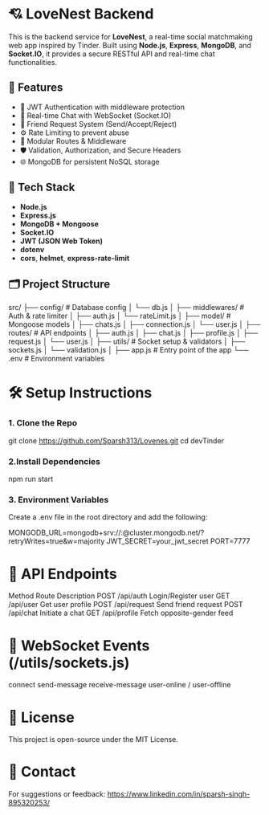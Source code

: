 # 💘 LoveNest Backend

This is the backend service for **LoveNest**, a real-time social matchmaking web app inspired by Tinder. Built using **Node.js**, **Express**, **MongoDB**, and **Socket.IO**, it provides a secure RESTful API and real-time chat functionalities.

## 🚀 Features

- 🔐 JWT Authentication with middleware protection
- 💬 Real-time Chat with WebSocket (Socket.IO)
- 👫 Friend Request System (Send/Accept/Reject)
- ⚙️ Rate Limiting to prevent abuse
- 🧩 Modular Routes & Middleware
- 🛡️ Validation, Authorization, and Secure Headers
- 🌐 MongoDB for persistent NoSQL storage

## 🧠 Tech Stack

- **Node.js**
- **Express.js**
- **MongoDB + Mongoose**
- **Socket.IO**
- **JWT (JSON Web Token)**
- **dotenv**
- **cors**, **helmet**, **express-rate-limit**

## 🗂️ Project Structure

src/
├── config/ # Database config
│ └── db.js
│
├── middlewares/ # Auth & rate limiter
│ ├── auth.js
│ └── rateLimit.js
│
├── model/ # Mongoose models
│ ├── chats.js
│ ├── connection.js
│ └── user.js
│
├── routes/ # API endpoints
│ ├── auth.js
│ ├── chat.js
│ ├── profile.js
│ ├── request.js
│ └── user.js
│
├── utils/ # Socket setup & validators
│ ├── sockets.js
│ └── validation.js
│
├── app.js # Entry point of the app
└── .env # Environment variables

# 🛠️ Setup Instructions

### 1. Clone the Repo
git clone https://github.com/Sparsh313/Lovenes.git
cd devTinder

### 2.Install Dependencies
npm run start

### 3. Environment Variables
Create a .env file in the root directory and add the following:

MONGODB_URL=mongodb+srv://<username>:<password>@cluster.mongodb.net/<your-db>?retryWrites=true&w=majority
JWT_SECRET=your_jwt_secret
PORT=7777

# 🧪 API Endpoints
Method	Route	Description
POST	/api/auth	Login/Register user
GET	  /api/user	Get user profile
POST	/api/request	Send friend request
POST	/api/chat	Initiate a chat
GET	  /api/profile	Fetch opposite-gender feed

# 📡 WebSocket Events (/utils/sockets.js)
connect
send-message
receive-message
user-online / user-offline

# 📄 License
This project is open-source under the MIT License.

# 📧 Contact
For suggestions or feedback: https://www.linkedin.com/in/sparsh-singh-895320253/
